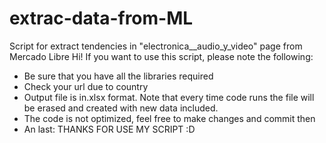 # extrac-data-from-ML
Script for extract tendencies in "electronica__audio_y_video" page from Mercado Libre
Hi! If you want to use this script, please note the following:
- Be sure that you have all the libraries required
- Check your url due to country
- Output file is in.xlsx format. Note that every time code runs the file will be erased and created with new data included.
- The code is not optimized, feel free to make changes and commit then
- An last: THANKS FOR USE MY SCRIPT :D
